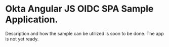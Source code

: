 # Okta Angular JS OIDC SPA Sample Application. 

Description and how the sample can be utilized is soon to be done. The app is not yet ready. 
